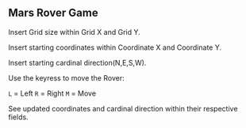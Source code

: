 ## Mars Rover Game

Insert Grid size within Grid X and Grid Y.

Insert starting coordinates within Coordinate X and Coordinate Y.

Insert starting cardinal direction(N,E,S,W).

Use the keyress to move the Rover:

`L` = Left
`R` = Right
`M` = Move

See updated coordinates and cardinal direction within their respective fields.
